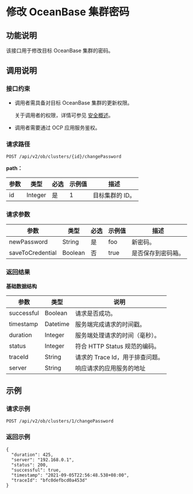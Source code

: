 修改 OceanBase 集群密码 
======================================



功能说明 
-------------------------

该接口用于修改目标 OceanBase 集群的密码。

调用说明 
-------------------------

### 接口约束 

* 调用者需具备对目标 OceanBase 集群的更新权限。

  关于调用者的权限，详情可参见 [安全概述](../../6.user-guide-2/3.features/9.system-management-features-1/5.security-overview.md)。
  

* 调用者需要通过 OCP 应用服务鉴权。

  




### 请求路径 

`POST /api/v2/ob/clusters/{id}/changePassword`

**path：** 


| 参数 |   类型    | 必选 | 示例值 |    描述     |
|----|---------|----|-----|-----------|
| id | Integer | 是  | 1   | 目标集群的 ID。 |



### 请求参数 



|        参数        |   类型    | 必选 | 示例值  |    描述     |
|------------------|---------|----|------|-----------|
| newPassword      | String  | 是  | foo  | 新密码。      |
| saveToCredential | Boolean | 否  | true | 是否保存到密码箱。 |



### 返回结果 

**基础数据结构** 


|     参数     |    类型    |          说明           |
|------------|----------|-----------------------|
| successful | Boolean  | 请求是否成功。               |
| timestamp  | Datetime | 服务端完成请求的时间戳。          |
| duration   | Integer  | 服务端处理请求的时间（毫秒）。       |
| status     | Integer  | 符合 HTTP Status 规范的编码。 |
| traceId    | String   | 请求的 Trace Id，用于排查问题。  |
| server     | String   | 响应请求的应用服务的地址          |



示例 
-----------------------

### 请求示例 

`POST /api/v2/ob/clusters/1/changePassword`

### 返回示例 

```unknow
{
  "duration": 425,
  "server": "192.168.0.1",
  "status": 200,
  "successful": true,
  "timestamp": "2021-09-05T22:56:48.538+08:00",
  "traceId": "bfc0defbcd0a453d"
}
```


